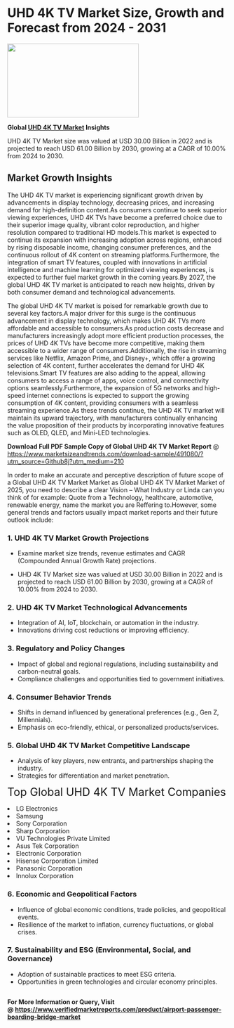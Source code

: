 <H1>UHD 4K TV Market Size, Growth and Forecast from 2024 - 2031</H1><img class="aligncenter size-medium wp-image-584254" src="https://thirdeyenews.in/wp-content/uploads/2024/09/Global-Market-Research-300x168.jpeg" alt="" width="300" height="168" /><p><strong>Global&nbsp;<a href="https://www.marketsizeandtrends.com/download-sample/491080/?utm_source=Github8j?utm_medium=210">UHD 4K TV Market</a> Insights</strong></p><p>UHD 4K TV Market size was valued at USD 30.00 Billion in 2022 and is projected to reach USD 61.00 Billion by 2030, growing at a CAGR of 10.00% from 2024 to 2030.</p><p><h2>Market Growth Insights</h2> <p>The UHD 4K TV market is experiencing significant growth driven by advancements in display technology, decreasing prices, and increasing demand for high-definition content.As consumers continue to seek superior viewing experiences, UHD 4K TVs have become a preferred choice due to their superior image quality, vibrant color reproduction, and higher resolution compared to traditional HD models.This market is expected to continue its expansion with increasing adoption across regions, enhanced by rising disposable income, changing consumer preferences, and the continuous rollout of 4K content on streaming platforms.Furthermore, the integration of smart TV features, coupled with innovations in artificial intelligence and machine learning for optimized viewing experiences, is expected to further fuel market growth in the coming years.By 2027, the global UHD 4K TV market is anticipated to reach new heights, driven by both consumer demand and technological advancements.</p> <p>The global UHD 4K TV market is poised for remarkable growth due to several key factors.A major driver for this surge is the continuous advancement in display technology, which makes UHD 4K TVs more affordable and accessible to consumers.As production costs decrease and manufacturers increasingly adopt more efficient production processes, the prices of UHD 4K TVs have become more competitive, making them accessible to a wider range of consumers.Additionally, the rise in streaming services like Netflix, Amazon Prime, and Disney+, which offer a growing selection of 4K content, further accelerates the demand for UHD 4K televisions.Smart TV features are also adding to the appeal, allowing consumers to access a range of apps, voice control, and connectivity options seamlessly.Furthermore, the expansion of 5G networks and high-speed internet connections is expected to support the growing consumption of 4K content, providing consumers with a seamless streaming experience.As these trends continue, the UHD 4K TV market will maintain its upward trajectory, with manufacturers continually enhancing the value proposition of their products by incorporating innovative features such as OLED, QLED, and Mini-LED technologies.</p> <p><span class=""><strong>Download Full PDF Sample Copy of Global UHD 4K TV Market Report</strong> @ <a href="https://www.marketsizeandtrends.com/download-sample/491080/?utm_source=Github8j?utm_medium=210" target="_blank">https://www.marketsizeandtrends.com/download-sample/491080/?utm_source=Github8j?utm_medium=210</a></span></p><p>In order to make an accurate and perceptive description of future scope of a Global&nbsp;UHD 4K TV Market Market as Global&nbsp;UHD 4K TV Market Market of 2025, you need to describe a clear Vision &ndash; What Industry or Linda can you think of for example: Quote from a Technology, healthcare, automotive, renewable energy, name the market you are Reffering to.However, some general trends and factors usually impact market reports and their future outlook include:</p><h3>1.&nbsp;<strong>UHD 4K TV Market Growth Projections</strong></h3><ul><li>Examine market size trends, revenue estimates and CAGR (Compounded Annual Growth Rate) projections.</li><li><p>UHD 4K TV Market size was valued at USD 30.00 Billion in 2022 and is projected to reach USD 61.00 Billion by 2030, growing at a CAGR of 10.00% from 2024 to 2030.</p></li></ul><h3>2.&nbsp;<strong>UHD 4K TV Market Technological Advancements</strong></h3><ul><li>Integration of AI, IoT, blockchain, or automation in the industry.</li><li>Innovations driving cost reductions or improving efficiency.</li></ul><h3>3.&nbsp;<strong>Regulatory and Policy Changes</strong></h3><ul><li>Impact of global and regional regulations, including sustainability and carbon-neutral goals.</li><li>Compliance challenges and opportunities tied to government initiatives.</li></ul><h3>4.&nbsp;<strong>Consumer Behavior Trends</strong></h3><ul><li>Shifts in demand influenced by generational preferences (e.g., Gen Z, Millennials).</li><li>Emphasis on eco-friendly, ethical, or personalized products/services.</li></ul><h3>5.&nbsp;<strong>Global UHD 4K TV Market Competitive Landscape</strong></h3><ul><li>Analysis of key players, new entrants, and partnerships shaping the industry.</li><li>Strategies for differentiation and market penetration.</li></ul><p data-pm-slice="1 1 []"><span style="color: inherit; font-family: inherit; font-size: 25px;">Top Global UHD 4K TV Market Companies</span></p><div class="" data-test-id=""><p><li>LG Electronics</li><li> Samsung</li><li> Sony Corporation</li><li> Sharp Corporation</li><li> VU Technologies Private Limited</li><li> Asus Tek Corporation</li><li> Electronic Corporation</li><li> Hisense Corporation Limited</li><li> Panasonic Corporation</li><li> Innolux Corporation</li></p></div><h3>6.&nbsp;<strong>Economic and Geopolitical Factors</strong></h3><ul><li>Influence of global economic conditions, trade policies, and geopolitical events.</li><li>Resilience of the market to inflation, currency fluctuations, or global crises.</li></ul><h3>7.&nbsp;<strong>Sustainability and ESG (Environmental, Social, and Governance)</strong></h3><ul><li>Adoption of sustainable practices to meet ESG criteria.</li><li>Opportunities in green technologies and circular economy principles.</li></ul><h2><strong style="font-size: 14px;">For More Information or Query, Visit @&nbsp;</strong><a style="background-color: #ffffff; font-size: 14px;" href="https://www.marketsizeandtrends.com/report/uhd-4k-tv-market/" target="_blank">https://www.verifiedmarketreports.com/product/airport-passenger-boarding-bridge-market</a></h2>